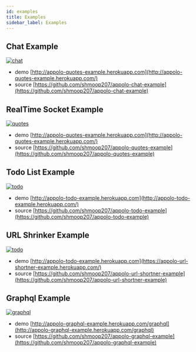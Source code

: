 ```yaml
---
id: examples
title: Examples
sidebar_label: Examples
---
```


## Chat Example
[![chat](/img/chat.png)](http://appolo-chat-example.herokuapp.com)
- demo [http://appolo-quotes-example.herokuapp.com](http://appolo-quotes-example.herokuapp.com/)
- source [https://github.com/shmoop207/appolo-chat-example](https://github.com/shmoop207/appolo-chat-example)

## RealTime Socket Example
[![quotes](/img/quotes.png)](http://appolo-quotes-example.herokuapp.com/)
- demo [http://appolo-quotes-example.herokuapp.com](http://appolo-quotes-example.herokuapp.com/)
- source [https://github.com/shmoop207/appolo-quotes-example](https://github.com/shmoop207/appolo-quotes-example)

## Todo List Example
[![todo](/img/todo.png)](http://appolo-todo-example.herokuapp.com/)
- demo [http://appolo-todo-example.herokuapp.com](http://appolo-todo-example.herokuapp.com/)
- source [https://github.com/shmoop207/appolo-todo-example](https://github.com/shmoop207/appolo-todo-example)

## URL Shrinker Example
[![todo](/img/appolo-url-shortner-example.png)](https://appolo-url-shortner-example.herokuapp.com/)
- demo [http://appolo-todo-example.herokuapp.com](https://appolo-url-shortner-example.herokuapp.com/)
- source [https://github.com/shmoop207/appolo-url-shortner-example](https://github.com/shmoop207/appolo-url-shortner-example)


## Graphql Example
[![graphql](/img/graphql.jpg)](http://appolo-graphql-example.herokuapp.com/graphql)

- demo [http://appolo-graphql-example.herokuapp.com/graphql](http://appolo-graphql-example.herokuapp.com/graphql)
- source [https://github.com/shmoop207/appolo-graphql-example](https://github.com/shmoop207/appolo-graphql-example)
